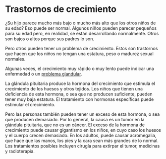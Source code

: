 Trastornos de crecimiento
=========================


¿Su hijo parece mucho más bajo o mucho más alto que los otros niños de su edad? Eso puede ser normal. Algunos niños pueden parecer pequeños para su edad pero, en realidad, se están desarrollando normalmente. Otros son bajos o altos porque sus padres lo son.


Pero otros pueden tener un problema de crecimiento. Estos son trastornos que hacen que los niños no tengan una estatura, peso o madurez sexual normales. 


Algunas veces, el crecimiento muy rápido o muy lento puede indicar una enfermedad o un [problema glandular](https://medlineplus.gov/spanish/pituitarydisorders.html).


La glándula pituitaria produce la hormona del crecimiento que estimula el crecimiento de los huesos y otros tejidos. Los niños que tienen una deficiencia de esta hormona, o sea que no producen suficiente, pueden tener muy baja estatura. El tratamiento con hormonas específicas puede estimular el crecimiento.


Pero las personas también pueden tener un exceso de esta hormona, o sea que producen demasiado. Por lo general, la causa es un tumor en la glándula pituitaria, que no es un cáncer. El exceso de la hormona de crecimiento puede causar gigantismo en los niños, en cuyo caso los huesos y el cuerpo crecen demasiado. En los adultos, puede causar acromegalia, que hace que las manos, los pies y la cara sean más grandes de lo normal. Los tratamientos posibles incluyen cirugía para extirpar el tumor, medicinas y radioterapia.

